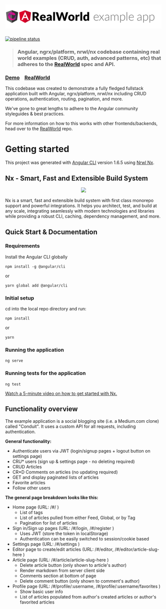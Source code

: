 # ![RealWorld Example App](logo.png)

[![pipeline status](https://gitlab.com/stefanoslig/angular-ngrx-nx-realworld-example-app/badges/master/pipeline.svg)](https://gitlab.com/stefanoslig/angular-ngrx-nx-realworld-example-app/commits/master)

> ### Angular, ngrx/platform, nrwl/nx codebase containing real world examples (CRUD, auth, advanced patterns, etc) that adheres to the [RealWorld](https://github.com/gothinkster/realworld) spec and API.

### [Demo](https://conduit-af252.firebaseapp.com)&nbsp;&nbsp;&nbsp;&nbsp;[RealWorld](https://github.com/gothinkster/realworld)

This codebase was created to demonstrate a fully fledged fullstack application built with Angular, ngrx/platform, nrwl/nx including CRUD operations, authentication, routing, pagination, and more.

We've gone to great lengths to adhere to the Angular community styleguides & best practices.

For more information on how to this works with other frontends/backends, head over to the [RealWorld](https://github.com/gothinkster/realworld) repo.

# Getting started

This project was generated with [Angular CLI](https://github.com/angular/angular-cli) version 1.6.5 using [Nrwl Nx](https://nrwl.io/nx).

## Nx - Smart, Fast and Extensible Build System

<p style="text-align: center;"><a href="https://nx.dev"><img src="https://raw.githubusercontent.com/nrwl/nx/master/images/nx-logo.png" width="180"></a></p>

Nx is a smart, fast and extensible build system with first class monorepo support and powerful integrations. It helps you architect, test, and build at any scale, integrating seamlessly with modern technologies and libraries while providing a robust CLI, caching, dependency management, and more.

## Quick Start & Documentation

### Requirements

Install the Angular CLI globally

```console
npm install -g @angular/cli
```

or

```console
yarn global add @angular/cli
```

### Initial setup

cd into the local repo directory and run:

```console
npm install
```

or

```console
yarn
```

### Running the application

```console
ng serve
```

### Running tests for the application

```console
ng test
```

[Watch a 5-minute video on how to get started with Nx.](http://nrwl.io/nx)

## Functionality overview

The example application is a social blogging site (i.e. a Medium.com clone) called "Conduit". It uses a custom API for all requests, including authentication.

**General functionality:**

- Authenticate users via JWT (login/signup pages + logout button on settings page)
- CRU\* users (sign up & settings page - no deleting required)
- CRUD Articles
- CR\*D Comments on articles (no updating required)
- GET and display paginated lists of articles
- Favorite articles
- Follow other users

**The general page breakdown looks like this:**

- Home page (URL: /#/ )
  - List of tags
  - List of articles pulled from either Feed, Global, or by Tag
  - Pagination for list of articles
- Sign in/Sign up pages (URL: /#/login, /#/register )
  - Uses JWT (store the token in localStorage)
  - Authentication can be easily switched to session/cookie based
- Settings page (URL: /#/settings )
- Editor page to create/edit articles (URL: /#/editor, /#/editor/article-slug-here )
- Article page (URL: /#/article/article-slug-here )
  - Delete article button (only shown to article's author)
  - Render markdown from server client side
  - Comments section at bottom of page
  - Delete comment button (only shown to comment's author)
- Profile page (URL: /#/profile/:username, /#/profile/:username/favorites )
  - Show basic user info
  - List of articles populated from author's created articles or author's favorited articles
